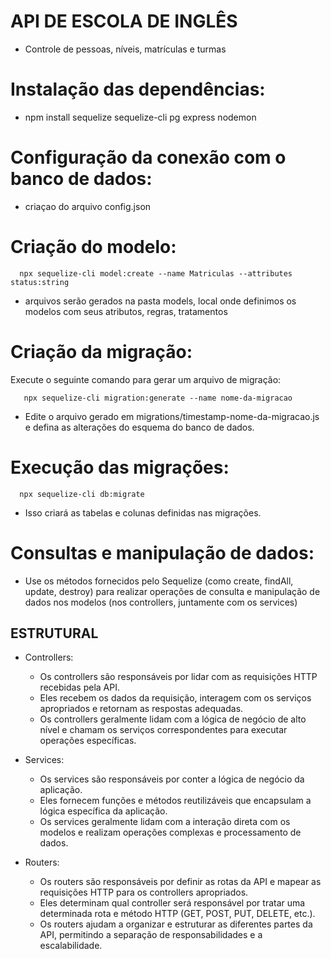 # API DE ESCOLA DE INGLÊS
  - Controle de pessoas, níveis, matrículas e turmas

# Instalação das dependências:
  - npm install sequelize sequelize-cli pg express nodemon

# Configuração da conexão com o banco de dados:
  - criaçao do arquivo config.json

# Criação do modelo:
  ```
    npx sequelize-cli model:create --name Matriculas --attributes status:string
  ```
  - arquivos serão gerados na pasta models, local onde definimos os modelos com seus atributos, regras, tratamentos

# Criação da migração: 
  Execute o seguinte comando para gerar um arquivo de migração:
  ```
     npx sequelize-cli migration:generate --name nome-da-migracao
  ```
  - Edite o arquivo gerado em migrations/timestamp-nome-da-migracao.js e defina as alterações do esquema do banco de dados.

# Execução das migrações:
  ```
    npx sequelize-cli db:migrate
  ```
  - Isso criará as tabelas e colunas definidas nas migrações.

# Consultas e manipulação de dados:
  - Use os métodos fornecidos pelo Sequelize (como create, findAll, update, destroy) para realizar operações de consulta e manipulação de dados nos modelos (nos controllers, juntamente com os services)


## ESTRUTURAL ##

- Controllers:

  - Os controllers são responsáveis por lidar com as requisições HTTP recebidas pela API.
  - Eles recebem os dados da requisição, interagem com os serviços apropriados e retornam as respostas adequadas.
  - Os controllers geralmente lidam com a lógica de negócio de alto nível e chamam os serviços correspondentes para executar operações específicas.

- Services:

  - Os services são responsáveis por conter a lógica de negócio da aplicação.
  - Eles fornecem funções e métodos reutilizáveis que encapsulam a lógica específica da aplicação.
  - Os services geralmente lidam com a interação direta com os modelos e realizam operações complexas e processamento de dados.

- Routers:

  - Os routers são responsáveis por definir as rotas da API e mapear as requisições HTTP para os controllers apropriados.
  - Eles determinam qual controller será responsável por tratar uma determinada rota e método HTTP (GET, POST, PUT, DELETE, etc.).
  - Os routers ajudam a organizar e estruturar as diferentes partes da API, permitindo a separação de responsabilidades e a escalabilidade.

